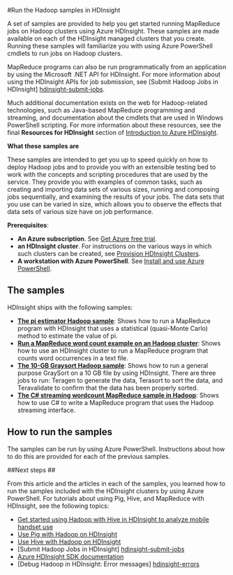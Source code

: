 <properties
	pageTitle="Run the Hadoop samples in HDInsight | Microsoft Azure"
	description="Get started using the Azure HDInsight service with the samples provided. Use PowerShell scripts that run MapReduce programs on data clusters."
	services="hdinsight"
	documentationCenter=""
	authors="bradsev"
	manager="paulettm"
	editor="cgronlun"/>

<tags
	ms.service="hdinsight"
	ms.workload="big-data"
	ms.tgt_pltfrm="na"
	ms.devlang="na"
	ms.topic="article"
	ms.date="03/30/2015" 
	ms.author="bradsev"/>




#Run the Hadoop samples in HDInsight

A set of samples are provided to help you get started running MapReduce jobs on Hadoop clusters using Azure HDInsight. These samples are made available on each of the HDInsight managed clusters that you create. Running these samples will familiarize you with using Azure PowerShell cmdlets to run jobs on Hadoop clusters.

MapReduce programs can also be run programmatically from an application by using the Microsoft .NET API for HDInsight. For more information about using the HDInsight APIs for job submission, see [Submit Hadoop Jobs in HDInsight] [hdinsight-submit-jobs].

Much additional documentation exists on the web for Hadoop-related technologies, such as Java-based MapReduce programming and streaming, and documentation about the cmdlets that are used in Windows PowerShell scripting. For more information about these resources, see the final **Resources for HDInsight** section of [Introduction to Azure HDInsight][hdinsight-introduction].

**What these samples are**

<p>These samples are intended to get you up to speed quickly on how to deploy Hadoop jobs and to provide you with an extensible testing bed to work with the concepts and scripting procedures that are used by the service. They provide you with examples of common tasks, such as creating and importing data sets of various sizes, running and composing jobs sequentially, and examining the results of your jobs. The data sets that you use can be varied in size, which allows you to observe the effects that data sets of various size have on job performance.</p>


**Prerequisites**:

- **An Azure subscription**. See [Get Azure free trial](http://azure.microsoft.com/documentation/videos/get-azure-free-trial-for-testing-hadoop-in-hdinsight/).
- **an HDInsight cluster**. For instructions on the various ways in which such clusters can be created, see [Provision HDInsight Clusters](hdinsight-provision-clusters.md).
- **A workstation with Azure PowerShell**. See [Install and use Azure PowerShell](http://azure.microsoft.com/documentation/videos/install-and-use-azure-powershell/).



## The samples ##

HDInsight ships with the following samples:

- [**The pi estimator Hadoop sample**][hdinsight-sample-pi-estimator]: Shows how to run a MapReduce program with HDInsight that uses a statistical (quasi-Monte Carlo) method to estimate the value of pi.
- [**Run a MapReduce word count example on an Hadoop cluster**][hdinsight-sample-wordcount]: Shows how to use an HDInsight cluster to run a MapReduce program that counts word occurrences in a text file.
- [**The 10-GB Graysort Hadoop sample**][hdinsight-sample-10gb-graysort]: Shows how to run a general purpose GraySort on a 10 GB file by using HDInsight. There are three jobs to run: Teragen to generate the data, Terasort to sort the data, and Teravalidate to confirm that the data has been properly sorted.
- [**The C# streaming wordcount MapReduce sample in Hadoop**][hdinsight-sample-csharp-streaming]: Shows how to use C# to write a MapReduce program that uses the Hadoop streaming interface.


## How to run the samples ##

The samples can be run by using Azure PowerShell. Instructions about how to do this are provided for each of the previous samples.

##Next steps ##

From this article and the articles in each of the samples, you learned how to run the samples included with the HDInsight clusters by using Azure PowerShell. For tutorials about using Pig, Hive, and MapReduce with HDInsight, see the following topics:

* [Get started using Hadoop with Hive in HDInsight to analyze mobile handset use][hdinsight-get-started]
* [Use Pig with Hadoop on HDInsight][hdinsight-use-pig]
* [Use Hive with Hadoop on HDInsight][hdinsight-use-hive]
* [Submit Hadoop Jobs in HDInsight] [hdinsight-submit-jobs]
* [Azure HDInsight SDK documentation][hdinsight-sdk-documentation]
* [Debug Hadoop in HDInsight: Error messages] [hdinsight-errors]


[hdinsight-errors]: hdinsight-debug-jobs.md

[hdinsight-sdk-documentation]: https://msdn.microsoft.com/library/azure/dn479185.aspx

[hdinsight-submit-jobs]: hdinsight-submit-hadoop-jobs-programmatically.md
[hdinsight-introduction]: hdinsight-hadoop-introduction.md


[powershell-install-configure]: ../install-configure-powershell.md

[hdinsight-get-started]: ../hdinsight-get-started.md

[hdinsight-samples]: hdinsight-run-samples.md
[hdinsight-sample-10gb-graysort]: hdinsight-sample-10gb-graysort.md
[hdinsight-sample-csharp-streaming]: hdinsight-sample-csharp-streaming.md
[hdinsight-sample-pi-estimator]: hdinsight-sample-pi-estimator.md
[hdinsight-sample-wordcount]: hdinsight-sample-wordcount.md

[hdinsight-use-hive]: hdinsight-use-hive.md
[hdinsight-use-pig]: hdinsight-use-pig.md
 